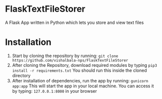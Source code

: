 # FlaskTextFileStorer
A Flask App written in Python which lets you store and view text files
# Installation
 1. Start by cloning the repository by running: `git clone https://github.com/vishalbala-nps/FlaskTextFileStorer`
 2. After cloning the Repository, download required modules by typing `pip3 install -r requirements.txt` You should run this inside the cloned directory 
 3. After installation of dependencies, run the app by running: `gunicorn app:app` This will start the app in your local machine. You can access it by typing: `127.0.0.1:8000` in your browser

